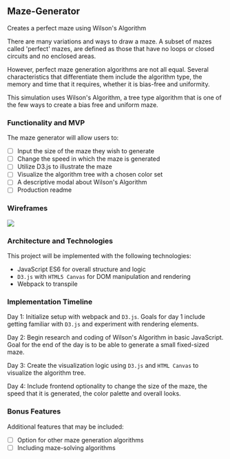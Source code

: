 ## Maze-Generator
Creates a perfect maze using Wilson's Algorithm

There are many variations and ways to draw a maze. A subset of mazes called 'perfect' mazes, are defined as those that have no loops or closed circuits and no enclosed areas.

However, perfect maze generation algorithms are not all equal. Several characteristics that differentiate them include the algorithm type, the memory and time that it requires, whether it is bias-free and uniformity.

This simulation uses Wilson's Algorithm, a tree type algorithm that is one of the few ways to create a bias free and uniform maze.

### Functionality and MVP
The maze generator will allow users to:
- [ ] Input the size of the maze they wish to generate
- [ ] Change the speed in which the maze is generated
- [ ] Utilize D3.js to illustrate the maze
- [ ] Visualize the algorithm tree with a chosen color set
- [ ] A descriptive modal about Wilson's Algorithm
- [ ] Production readme

### Wireframes
<img src="https://cloud.githubusercontent.com/assets/15305961/18424438/81eaaf2e-7864-11e6-92f8-8033a22d2322.png">

### Architecture and Technologies
This project will be implemented with the following technologies:
- JavaScript ES6 for overall structure and logic
- `D3.js` with `HTML5 Canvas` for DOM manipulation and rendering
- Webpack to transpile

### Implementation Timeline
Day 1: Initialize setup with webpack and `D3.js`. Goals for day 1 include getting familiar with `D3.js` and experiment with rendering elements.

Day 2: Begin research and coding of Wilson's Algorithm in basic JavaScript. Goal for the end of the day is to be able to generate a small fixed-sized maze.

Day 3: Create the visualization logic using `D3.js` and `HTML Canvas` to visualize the algorithm tree.

Day 4: Include frontend optionality to change the size of the maze, the speed that it is generated, the color palette and overall looks.

### Bonus Features
Additional features that may be included:
- [ ] Option for other maze generation algorithms
- [ ] Including maze-solving algorithms
